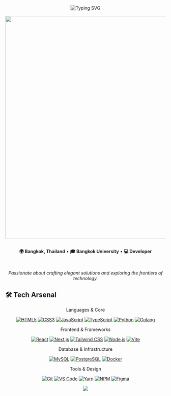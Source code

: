 <div align="center">
  <img src="https://readme-typing-svg.herokuapp.com?font=Fira+Code&size=32&duration=3800&pause=1200&color=59c748&center=true&vCenter=true&width=940&lines=Hi+%F0%9F%91%8B+I'm+Peemmwit+Namjad;Full-Stack+Developer;Computer+Science+Student" alt="Typing SVG" />
</div>

<br>

<div align="center">
  <img src="https://user-images.githubusercontent.com/74038190/212284100-561aa473-3905-4a80-b561-0d28506553ee.gif" width="700">
</div>

<br>

<div align="center">
  
  **🌍 Bangkok, Thailand** • **🎓 Bangkok University** • **💻 Developer**
  
  <br>
  
  *Passionate about crafting elegant solutions and exploring the frontiers of technology.*

</div>

## 🛠️ **Tech Arsenal**

<div align="center">
Languages & Core
<br>
<p align="center">
  <a href="https://developer.mozilla.org/en-US/docs/Web/HTML"><img src="https://skillicons.dev/icons?i=html" alt="HTML5" /></a>
  <a href="https://developer.mozilla.org/en-US/docs/Web/CSS"><img src="https://skillicons.dev/icons?i=css" alt="CSS3" /></a>
  <a href="https://developer.mozilla.org/en-US/docs/Web/JavaScript"><img src="https://skillicons.dev/icons?i=js" alt="JavaScript" /></a>
  <a href="https://www.typescriptlang.org/"><img src="https://skillicons.dev/icons?i=ts" alt="TypeScript" /></a>
  <a href="https://www.python.org/"><img src="https://skillicons.dev/icons?i=python" alt="Python" /></a>
  <a href="https://go.dev/"><img src="https://skillicons.dev/icons?i=go" alt="Golang" /></a>
</p>
Frontend & Frameworks
<br>
<p align="center">
  <a href="https://reactjs.org/"><img src="https://skillicons.dev/icons?i=react" alt="React" /></a>
  <a href="https://nextjs.org/"><img src="https://skillicons.dev/icons?i=nextjs" alt="Next.js" /></a>
  <a href="https://tailwindcss.com/"><img src="https://skillicons.dev/icons?i=tailwind" alt="Tailwind CSS" /></a>
  <a href="https://nodejs.org/"><img src="https://skillicons.dev/icons?i=nodejs" alt="Node.js" /></a>
  <a href="https://vitejs.dev/"><img src="https://skillicons.dev/icons?i=vite" alt="Vite" /></a>
</p>
Database & Infrastructure
<br>
<p align="center">
  <a href="https://www.mysql.com/"><img src="https://skillicons.dev/icons?i=mysql" alt="MySQL" /></a>
  <a href="https://www.postgresql.org/"><img src="https://skillicons.dev/icons?i=postgres" alt="PostgreSQL" /></a>
  <a href="https://www.docker.com/"><img src="https://skillicons.dev/icons?i=docker" alt="Docker" /></a>
</p>
Tools & Design
<br>
<p align="center">
  <a href="https://git-scm.com/"><img src="https://skillicons.dev/icons?i=git" alt="Git" /></a>
  <a href="https://code.visualstudio.com/"><img src="https://skillicons.dev/icons?i=vscode" alt="VS Code" /></a>
  <a href="https://yarnpkg.com/"><img src="https://skillicons.dev/icons?i=yarn" alt="Yarn" /></a>
  <a href="https://www.npmjs.com/"><img src="https://skillicons.dev/icons?i=npm" alt="NPM" /></a>
  <a href="https://figma.com/"><img src="https://skillicons.dev/icons?i=figma" alt="Figma" /></a>
</p>
</div>

<div align="center">
  <img src="https://capsule-render.vercel.app/api?type=waving&color=auto&height=200&section=footer&text=&fontSize=50&fontAlignY=65&desc=&descAlignY=85&descAlign=62" />
</div>

<!--
<div align="center">
  <img src="https://user-images.githubusercontent.com/74038190/212284100-561aa473-3905-4a80-b561-0d28506553ee.gif" width="700">
</div>

<div align="center">
  <img src="https://readme-typing-svg.herokuapp.com?font=Fira+Code&size=20&duration=3000&pause=2000&color=59c748&center=true&vCenter=true&width=400&lines=Thanks+for+visiting!;Happy+coding!" alt="Simple thanks" />
</div>
 -->
